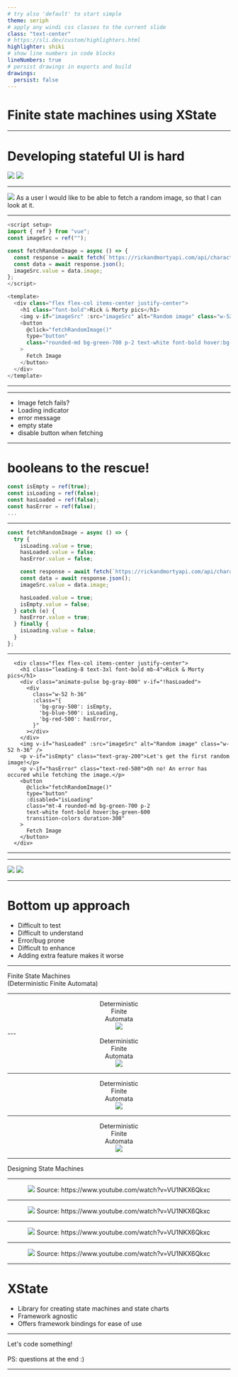 ```yaml
---
# try also 'default' to start simple
theme: seriph
# apply any windi css classes to the current slide
class: "text-center"
# https://sli.dev/custom/highlighters.html
highlighter: shiki
# show line numbers in code blocks
lineNumbers: true
# persist drawings in exports and build
drawings:
  persist: false
---
```


# Finite state machines using XState

---

# Developing stateful UI is hard

<div class="flex gap-4 w-full items-center justify-center">
  <img src="/error-success.jpg" class="h-72 w-72 rounded shadow" />
  <img src="/no-keyboard.jpg" class="h-72 w-72 rounded shadow" />
</div>

---

<CenterHeading>
<div class="flex">
<img src="/story.png" class="h-6 mt-2 mr-2"/> 
<span>As a user I would like to be able to fetch a random image, so that I can look at it.</span>
</div>
</CenterHeading>

---

```js {all|3|5-9|15|12-24}
<script setup>
import { ref } from "vue";
const imageSrc = ref("");

const fetchRandomImage = async () => {
  const response = await fetch(`https://rickandmortyapi.com/api/character/1`);
  const data = await response.json();
  imageSrc.value = data.image;
};
</script>

<template>
  <div class="flex flex-col items-center justify-center">
    <h1 class="font-bold">Rick & Morty pics</h1>
    <img v-if="imageSrc" :src="imageSrc" alt="Random image" class="w-52 h-36" />
    <button
      @click="fetchRandomImage()"
      type="button"
      class="rounded-md bg-green-700 p-2 text-white font-bold hover:bg-green-600 transition-colors duration-300"
    >
      Fetch Image
    </button>
  </div>
</template>

```

---

<Example/>

---

<Example/>

<div class="bg-gray-700 p-4 rounded-lg absolute top-[30%] left-[30%]">
  <ul>
    <li>Image fetch fails?</li>
    <li>Loading indicator</li>
    <li>error message</li>
    <li>empty state</li>
    <li>disable button when fetching</li>
  </ul>
</div>


---

# booleans to the rescue!

```js
const isEmpty = ref(true);
const isLoading = ref(false);
const hasLoaded = ref(false);
const hasError = ref(false);
...

```

---

```js {all|2|5,6,7|16,18}
const fetchRandomImage = async () => {
  try {
    isLoading.value = true;
    hasLoaded.value = false;
    hasError.value = false;

    const response = await fetch(`https://rickandmortyapi.com/api/character/${getRandomNumber()}`);
    const data = await response.json();
    imageSrc.value = data.image;

    hasLoaded.value = true;
    isEmpty.value = false;
  } catch (e) {
    hasError.value = true;
  } finally {
    isLoading.value = false;
  }
};
```


---

```js{all|4-11|13-15|19}
  <div class="flex flex-col items-center justify-center">
    <h1 class="leading-8 text-3xl font-bold mb-4">Rick & Morty pics</h1>
    <div class="animate-pulse bg-gray-800" v-if="!hasLoaded">
      <div
        class="w-52 h-36"
        :class="{
          'bg-gray-500': isEmpty,
          'bg-blue-500': isLoading,
          'bg-red-500': hasError,
        }"
      ></div>
    </div>
    <img v-if="hasLoaded" :src="imageSrc" alt="Random image" class="w-52 h-36" />
    <p v-if="isEmpty" class="text-gray-200">Let's get the first random image!</p>
    <p v-if="hasError" class="text-red-500">Oh no! An error has occured while fetching the image.</p>
    <button
      @click="fetchRandomImage()"
      type="button"
      :disabled="isLoading"
      class="mt-4 rounded-md bg-green-700 p-2
      text-white font-bold hover:bg-green-600
      transition-colors duration-300"
    >
      Fetch Image
    </button>
  </div>

```

---

<FlagsSolved/>

---

<div class="flex gap-4 w-full items-center justify-center h-full">
  <img src="/example-short.PNG" class="h-full rounded" />
  <img src="/example-long.PNG" class="h-full rounded" />
</div>

---

<h1>Bottom up approach</h1>
<div >
  <ul class=" p-4 w-fit">
    <li>Difficult to test</li>
    <li>Difficult to understand</li>
    <li>Error/bug prone</li>
    <li>Difficult to enhance</li>
    <li>Adding extra feature makes it worse</li>
  </ul>
</div>

---

<CenterHeading>
  Finite State Machines
  <br>
  (Deterministic Finite Automata)
</CenterHeading>

---

<Center>
  <div class="flex">
    <div class="text-3xl mr-5">
    <span>Deterministic</span>
    <br>
    <span>Finite</span>
    <br>
    <span>Automata</span>
    </div>
    <img src="/lights.png" class=" rounded" />
  </div>
</Center>
---

<Center>
  <div class="flex">
    <div class="text-3xl mr-5">
    <span>Deterministic</span>
    <br>
    <span class="font-bold text-green-500">Finite</span>
    <br>
    <span>Automata</span>
    </div>
    <img src="/finite.png" class=" rounded" />
  </div>
</Center>

---

<Center>
  <div class="flex">
    <div class="text-3xl mr-5">
    <span>Deterministic</span>
    <br>
    <span>Finite</span>
    <br>
    <span class="font-bold text-green-500" >Automata</span>
    </div>
    <img src="/automata.png" class=" rounded" />
  </div>
</Center>

---

<Center>
  <div class="flex">
    <div class="text-3xl mr-5">
    <span class="font-bold text-green-500">Deterministic</span>
    <br>
    <span>Finite</span>
    <br>
    <span>Automata</span>
    </div>
    <img src="/deterministic.png" class=" rounded" />
  </div>
</Center>

---

<CenterHeading>
  Designing State Machines
</CenterHeading>

---

<Center>
  <div class="h-[80%]">
  <img src="/20.PNG" class="h-full rounded-lg" />
  <span class="mt-2 text-xs">Source: https://www.youtube.com/watch?v=VU1NKX6Qkxc</span>
  </div>
</Center>

---

<Center>
  <div class="h-[80%]">
  <img src="/21.PNG" class="h-full rounded-lg" />
  <span class="mt-2 text-xs">Source: https://www.youtube.com/watch?v=VU1NKX6Qkxc</span>
  </div>
</Center>

---

<Center>
  <div class="h-[80%]">
  <img src="/22.PNG" class="h-full rounded-lg" />
  <span class="mt-2 text-xs">Source: https://www.youtube.com/watch?v=VU1NKX6Qkxc</span>
  </div>
</Center>

---

<Center>
  <div class="h-[80%]">
  <img src="/23.PNG" class="h-full rounded-lg" />
  <span class="mt-2 text-xs">Source: https://www.youtube.com/watch?v=VU1NKX6Qkxc</span>
  </div>
</Center>

---

# XState

<ul class="p-4 w-fit">
  <li>Library for creating state machines and state charts</li>
  <li>Framework agnostic</li>
  <li>Offers framework bindings for ease of use</li>
</ul>

---

<CenterHeading>
  Let's code something!
  <br>
    <br>
  PS: questions at the end :)
</CenterHeading>

---

<StateMachineSolved/>
